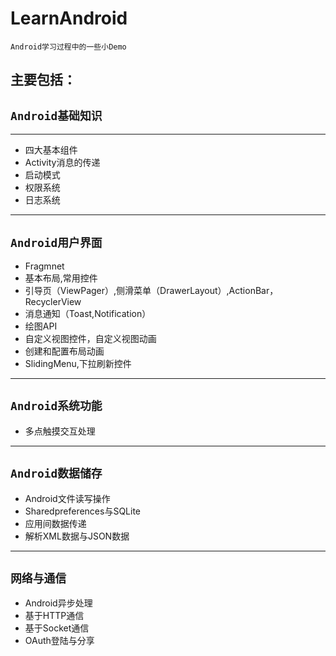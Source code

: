 # LearnAndroid<br>
    Android学习过程中的一些小Demo
## 主要包括：<br>
  ## `Android基础知识`<br>
___
* 四大基本组件<br>
* Activity消息的传递<br>
* 启动模式<br>
* 权限系统<br>
* 日志系统<br>
___
  ## `Android用户界面`
* Fragmnet<br>
* 基本布局,常用控件<br>
* 引导页（ViewPager）,侧滑菜单（DrawerLayout）,ActionBar，RecyclerView<br>
* 消息通知（Toast,Notification）<br>
* 绘图API<br>
* 自定义视图控件，自定义视图动画<br>
* 创建和配置布局动画<br>
* SlidingMenu,下拉刷新控件<br>
___
  ## `Android系统功能`
  * 多点触摸交互处理<br>
___
  ## `Android数据储存`
  * Android文件读写操作<br>
  * Sharedpreferences与SQLite<br>
  * 应用间数据传递<br>
  * 解析XML数据与JSON数据<br>
___
## `网络与通信`
* Android异步处理<br>
* 基于HTTP通信<br>
* 基于Socket通信<br>
* OAuth登陆与分享<br>
  




  
